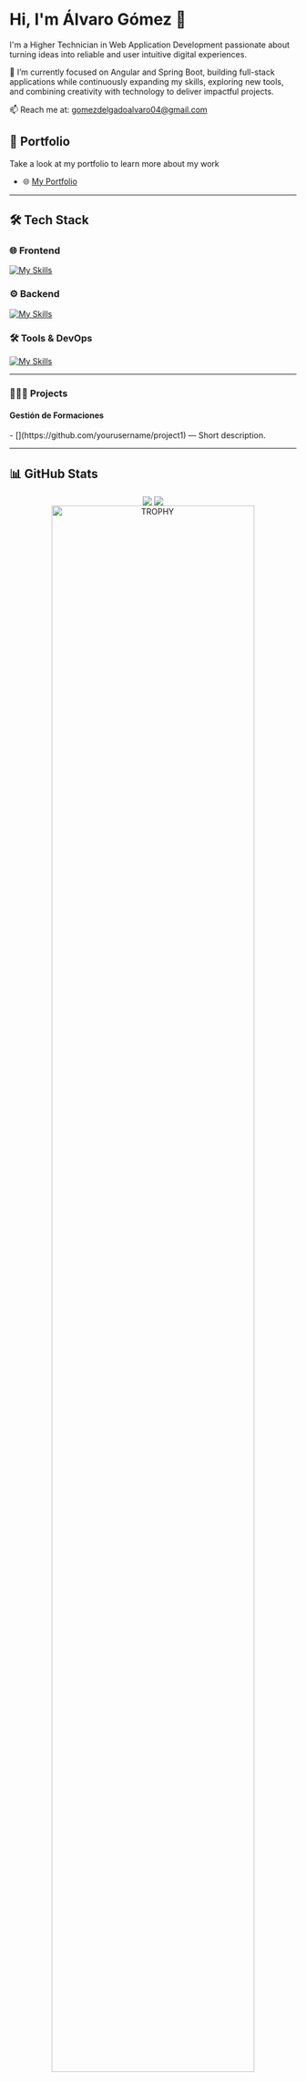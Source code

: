 # Hi, I'm Álvaro Gómez 👋

I'm a Higher Technician in Web Application Development passionate about turning ideas into reliable and user intuitive digital experiences.

🚀 I’m currently focused on Angular and Spring Boot, building full-stack applications while continuously expanding my skills, exploring new tools, and combining creativity with technology to deliver impactful projects.

📫 Reach me at: [gomezdelgadoalvaro04@gmail.com](mailto:gomezdelgadoalvaro04@gmail.com)

## 📂 Portfolio

Take a look at my portfolio to learn more about my work
- 🌐 [My Portfolio](https://alvaro-gmez.github.io/Porfolio-AlvaroGomez/)

---

## 🛠️ Tech Stack

### 🌐 Frontend
[![My Skills](https://skillicons.dev/icons?i=html,css,js,ts,astro,angular,tailwind,bottstrap)](https://skillicons.dev)

### ⚙️ Backend
[![My Skills](https://skillicons.dev/icons?i=c,java,php,spring,nodejs,mysql)](https://skillicons.dev)

### 🛠️ Tools & DevOps
[![My Skills](https://skillicons.dev/icons?i=vscode,eclipse,git,docker,postman,notion,figma)](https://skillicons.dev)

---

### 👨🏻‍💻 Projects
<h4>Gestión de Formaciones</h4>
- [](https://github.com/yourusername/project1) — Short description.  


---

## 📊 GitHub Stats
<p align=center>
  <div align=center>
    <img align="center" src="https://github-readme-stats.vercel.app/api?username=Alvaro-Gmez&theme=dark&show_icons=true&count_private=true" />
    <img align="center" src="https://github-readme-stats.anuraghazra1.vercel.app/api/top-langs/?username=Alvaro-Gmez&theme=dark&hide_border=false&no-bg=true&no-frame=true&langs_count=10"/>
  </div>
  
  <div align=center>
    <a href="https://github.com/ryo-ma/github-profile-trophy" title="Go to Source">
        <img align="center" width=84% src="https://github-profile-trophy.vercel.app/?username=Alvaro-Gmez&theme=radical&row=1&column=7&margin-h=15&margin-w=5&no-bg=true" alt="TROPHY" />
    </a>
  </div>
</p>

---

## 📫 Contact

- 💼 LinkedIn: [linkedin.com/in/alvarogmez](https://linkedin.com/in/alvarogmez)  
- 📧 Email: [gomezdelgadoalvaro04@gmail.com](mailto:gomezdelgadoalvaro04@gmail.com)  
- 📸 Instagram: [@aalvarogoomeez](https://instagram.com/aalvarogoomeez)

---
